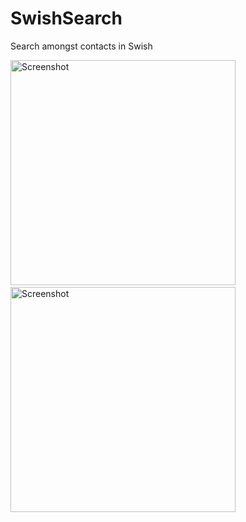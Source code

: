 # SwishSearch

Search amongst contacts in Swish

<img src="https://user-images.githubusercontent.com/16581727/35298593-f055ce10-0082-11e8-8281-76ddca84b1e0.png" alt="Screenshot" width="360">&nbsp;<img src="https://user-images.githubusercontent.com/16581727/35298594-f080686e-0082-11e8-98a4-823eaaf1ad53.png" alt="Screenshot" width="360">
